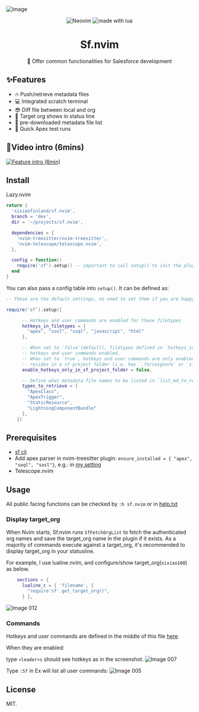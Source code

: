![Image](https://github.com/xixiaofinland/sf.nvim/assets/13655323/454d4a3d-d455-43f6-b44b-506862106b66)
<p align="center">

<img src="https://img.shields.io/badge/Neovim-57A143?logo=neovim&logoColor=fff&style=for-the-badge" alt="Neovim" />

<img src="https://img.shields.io/badge/Made%20With%20Lua-2C2D72?logo=lua&logoColor=fff&style=for-the-badge" alt="made with lua" >

</p>

<h1 align="center">Sf.nvim</h1>
<p align="center">📸 Offer common functionalities for Salesforce development</p>

## ✨Features
- 🔥 Push/retrieve metadata files
- 💻 Integrated scratch terminal
- 😎 Diff file between local and org
- 🤩 Target org shows in status line
- 👏 pre-downloaded metadata file list
- 🤖 Quick Apex test runs

## 🎦Video intro (6mins)

[![Feature intro (6min)](https://img.youtube.com/vi/MdqPgHIb1pw/0.jpg)](https://www.youtube.com/watch?v=MdqPgHIb1pw)

## Install
Lazy.nvim

```lua
return {
  'xixiaofinland/sf.nvim',
  branch = 'dev',
  dir = '~/projects/sf.nvim',

  dependencies = {
    'nvim-treesitter/nvim-treesitter',
    'nvim-telescope/telescope.nvim',
  },

  config = function()
    require('sf').setup() -- important to call setup() to init the plugin!
  end
}

```

You can also pass a config table into `setup()`. It can be defined as:

```lua
-- These are the default settings, no need to set them if you are happy already.

require('sf').setup({

      -- Hotkeys and user commands are enabled for these filetypes
      hotkeys_in_filetypes = {
        "apex", "sosl", "soql", "javascript", "html"
      },

      -- When set to `false`(default), filetypes defined in `hotkeys_in_filetypes` have
      -- hotkeys and user commands enabled.
      -- When set to `true`, hotkeys and user commands are only enabled when the file also
      -- resides in a sf project folder (i.e. has `.forceignore` or `sfdx-project.json` in the root path)
      enable_hotkeys_only_in_sf_project_folder = false,

      -- Define what metadata file names to be listed in `list_md_to_retrieve()` (<leader>ml)
      types_to_retrieve = {
        "ApexClass",
        "ApexTrigger",
        "StaticResource",
        "LightningComponentBundle"
      },
    })
```

## Prerequisites
- [sf cli](https://developer.salesforce.com/tools/salesforcecli)
- Add apex parser in nvim-treesitter plugin: `ensure_installed = { "apex", "soql", "sosl"}`, e.g.: in [my setting](https://github.com/xixiaofinland/dotfiles/blob/main/.config/nvim/lua/plugins/nvim-tree-sitter.lua)
- Telescope.nvim


## Usage

All public facing functions can be checked by `:h sf.nvim` or in [help.txt](https://github.com/xixiaofinland/sf.nvim/blob/dev/doc/sf.txt)

### Display target_org

When Nvim starts, Sf.nvim runs `SfFetchOrgList` to fetch the authenticated org names and save the target_org name in the plugin if it exists.
As a majority of commands execute against a target_org, it's recommended to display target_org in your statusline.

For example, I use lualine.nvim, and configure/show target_org(`xixiao100`) as below.

```lua
    sections = {
      lualine_c = { 'filename', {
        "require'sf'.get_target_org()",
      } },
```
![Image 012](https://github.com/xixiaofinland/sf.nvim/assets/13655323/645a6625-aec6-4593-931e-84534ad3ac4c)

### Commands
Hotkeys and user commands are defined in the middle of this file [here](https://github.com/xixiaofinland/sf.nvim/blob/main/lua/sf/config.lua).

When they are enabled:

type `<leader>s` should see hotkeys as in the screenshot.
![Image 007](https://github.com/xixiaofinland/sf.nvim/assets/13655323/c0bc474c-3d2f-4fad-9bc0-5076cf4dd108)

Type `:Sf` in Ex will list all user commands:
![Image 005](https://github.com/xixiaofinland/sf.nvim/assets/13655323/d5e9b626-e75f-4ecb-befc-c8535da8f2d9)

## License
MIT.
